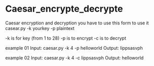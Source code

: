 # Caesar_encrypte_decrypte
Caesar encryption and decryption
you have to use this form to use it
casear.py -k yourkey -p plaintext

-k is for key (from 1 to 28)
-p is to encrypt
-c is to decrypt

example 01
Input: caesar.py -k 4 -p helloworld
Output: lippsasvph

example 02
Input: caesar.py -k 4 -c lippsasvph
Output: helloworld
